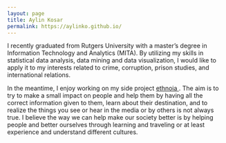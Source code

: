 ```yaml
---
layout: page
title: Aylin Kosar
permalink: https://aylinko.github.io/
---
```


 I recently graduated from Rutgers University with a master’s degree in Information Technology and Analytics (MITA). By utilizing my skills in statistical data analysis, data mining and data visualization, I would like to apply it to my interests related to crime, corruption, prison studies, and international relations. 

In the meantime, I enjoy working on my side project <a href="https://www.ethnoia.com/"> ethnoia </a>. The aim is to try to make a small impact on people and help them by having all the correct information given to them, learn about their destination, and to realize the things you see or hear in the media or by others is not always true. I believe the way we can help make our society better is by helping people and better ourselves through learning and traveling or at least experience and understand different cultures.
 
